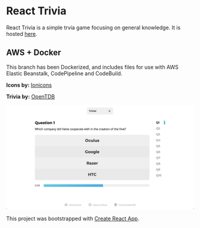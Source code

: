 # React Trivia
React Trivia is a simple trvia game focusing on general knowledge. It is hosted [here](https://deanfost.github.io/react-trivia/).

## AWS + Docker
This branch has been Dockerized, and includes files for use with AWS Elastic Beanstalk, CodePipeline and CodeBuild.

**Icons by:** [Ionicons](https://ionicons.com)

**Trivia by:** [OpenTDB](https://opentdb.com)

![screenshot](https://github.com/Deanfost/react-trivia/blob/master/screenshots/main.png)


This project was bootstrapped with [Create React App](https://github.com/facebook/create-react-app).

